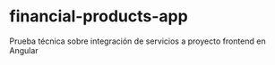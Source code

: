 # financial-products-app
Prueba técnica sobre integración de servicios a proyecto frontend en Angular
